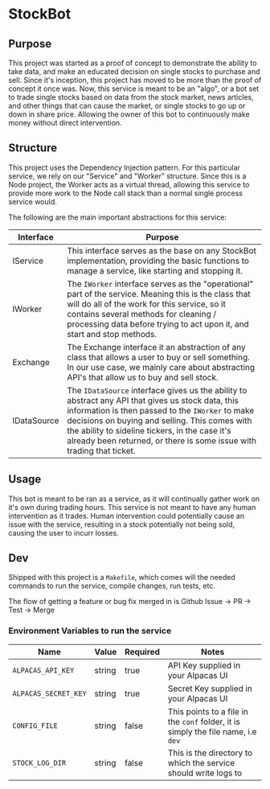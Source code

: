 # StockBot

## Purpose

This project was started as a proof of concept to demonstrate the ability to take data, and make an educated decision on single stocks to purchase and sell. Since it's inception, this project has moved to be more than the proof of concept it once was. Now, this service is meant to be an "algo", or a bot set to trade single stocks based on data from the stock market, news articles, and other things that can cause the market, or single stocks to go up or down in share price. Allowing the owner of this bot to continuously make money without direct intervention.


## Structure

This project uses the Dependency Injection pattern. For this particular service, we rely on our "Service" and "Worker" structure. Since this is a Node project, the Worker acts as a virtual thread, allowing this service to provide more work to the Node call stack than a normal single process service would. 

The following are the main important abstractions for this service:

| Interface | Purpose |
| --------- | ------- |
| IService  | This interface serves as the base on any StockBot implementation, providing the basic functions to manage a service, like starting and stopping it. |
| IWorker   | The `IWorker` interface serves as the "operational" part of the service. Meaning this is the class that will do all of the work for this service, so it contains several methods for cleaning / processing data before trying to act upon it, and start and stop methods. |
| Exchange | The Exchange interface it an abstraction of any class that allows a user to buy or sell something. In our use case, we mainly care about abstracting API's that allow us to buy and sell stock. |
| IDataSource | The `IDataSource` interface gives us the ability to abstract any API that gives us stock data, this information is then passed to the `IWorker` to make decisions on buying and selling. This comes with the ability to sideline tickers, in the case it's already been returned, or there is some issue with trading that ticket. |

## Usage

This bot is meant to be ran as a service, as it will continually gather work on it's own during trading hours. This service is not meant to have any human intervention as it trades. Human intervention could potentially cause an issue with the service, resulting in a stock potentially not being sold, causing the user to incurr losses.

## Dev

Shipped with this project is a `Makefile`, which comes will the needed commands to run the service, compile changes, run tests, etc. 

The flow of getting a feature or bug fix merged in is Github Issue -> PR -> Test -> Merge

### Environment Variables to run the service

| Name | Value | Required | Notes |
| ---- | ----- | -------- | ----- |
| `ALPACAS_API_KEY` | string | true | API Key supplied in your Alpacas UI |
| `ALPACAS_SECRET_KEY` | string | true | Secret Key supplied in your Alpacas UI |
| `CONFIG_FILE` | string | false | This points to a file in the `conf` folder, it is simply the file name, i.e `dev` |
| `STOCK_LOG_DIR` | string | false | This is the directory to which the service should write logs to |
